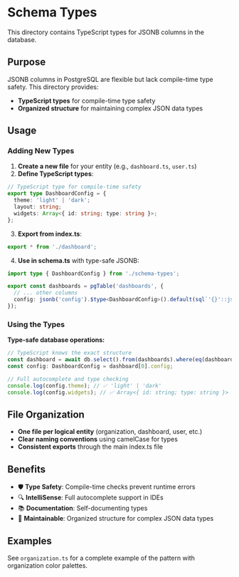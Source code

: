 # Schema Types

This directory contains TypeScript types for JSONB columns in the database.

## Purpose

JSONB columns in PostgreSQL are flexible but lack compile-time type safety. This directory provides:
- **TypeScript types** for compile-time type safety
- **Organized structure** for maintaining complex JSON data types

## Usage

### Adding New Types

1. **Create a new file** for your entity (e.g., `dashboard.ts`, `user.ts`)
2. **Define TypeScript types**:

```typescript
// TypeScript type for compile-time safety
export type DashboardConfig = {
  theme: 'light' | 'dark';
  layout: string;
  widgets: Array<{ id: string; type: string }>;
};
```

3. **Export from index.ts**:
```typescript
export * from './dashboard';
```

4. **Use in schema.ts** with type-safe JSONB:
```typescript
import type { DashboardConfig } from './schema-types';

export const dashboards = pgTable('dashboards', {
  // ... other columns
  config: jsonb('config').$type<DashboardConfig>().default(sql`'{}'::jsonb`).notNull(),
});
```

### Using the Types

**Type-safe database operations:**
```typescript
// TypeScript knows the exact structure
const dashboard = await db.select().from(dashboards).where(eq(dashboards.id, id));
const config: DashboardConfig = dashboard[0].config;

// Full autocomplete and type checking
console.log(config.theme); // ✅ 'light' | 'dark'
console.log(config.widgets); // ✅ Array<{ id: string; type: string }>
```

## File Organization

- **One file per logical entity** (organization, dashboard, user, etc.)
- **Clear naming conventions** using camelCase for types
- **Consistent exports** through the main index.ts file

## Benefits

- 🛡️ **Type Safety**: Compile-time checks prevent runtime errors
- 🔍 **IntelliSense**: Full autocomplete support in IDEs
- 📚 **Documentation**: Self-documenting types
- 🔧 **Maintainable**: Organized structure for complex JSON data types

## Examples

See `organization.ts` for a complete example of the pattern with organization color palettes. 